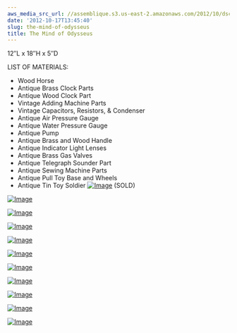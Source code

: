 ```yaml
---
aws_media_src_url: //assemblique.s3.us-east-2.amazonaws.com/2012/10/dsc_0003.jpg
date: '2012-10-17T13:45:40'
slug: the-mind-of-odysseus
title: The Mind of Odysseus
---
```


 12″L x 18″H x 5″D

 LIST OF MATERIALS:

  * Wood Horse
 * Antique Brass Clock Parts
 * Antique Wood Clock Part
 * Vintage Adding Machine Parts
 * Vintage Capacitors, Resistors, & Condenser
 * Antique Air Pressure Gauge
 * Antique Water Pressure Gauge
 * Antique Pump
 * Antique Brass and Wood Handle
 * Antique Indicator Light Lenses
 * Antique Brass Gas Valves
 * Antique Telegraph Sounder Part
 * Antique Sewing Machine Parts
 * Antique Pull Toy Base and Wheels
 * Antique Tin Toy Soldier
  [![Image](//assemblique.s3.us-east-2.amazonaws.com/2012/10/dsc_0003.jpg?w=487)](//assemblique.s3.us-east-2.amazonaws.com/2012/10/dsc_0003.jpg) (SOLD)

 [![Image](//assemblique.s3.us-east-2.amazonaws.com/2012/10/dsc_0005.jpg?w=487)](//assemblique.s3.us-east-2.amazonaws.com/2012/10/dsc_0005.jpg)

 [![Image](//assemblique.s3.us-east-2.amazonaws.com/2012/10/dsc_0007.jpg?w=487)](//assemblique.s3.us-east-2.amazonaws.com/2012/10/dsc_0007.jpg)

 [![Image](//assemblique.s3.us-east-2.amazonaws.com/2012/10/dsc_0008.jpg?w=487)](//assemblique.s3.us-east-2.amazonaws.com/2012/10/dsc_0008.jpg)

 [![Image](//assemblique.s3.us-east-2.amazonaws.com/2012/10/dsc_0009.jpg?w=487)](//assemblique.s3.us-east-2.amazonaws.com/2012/10/dsc_0009.jpg)

 [![Image](//assemblique.s3.us-east-2.amazonaws.com/2012/10/dsc_0010.jpg?w=487)](//assemblique.s3.us-east-2.amazonaws.com/2012/10/dsc_0010.jpg)

 [![Image](//assemblique.s3.us-east-2.amazonaws.com/2012/10/dsc_0011.jpg?w=487)](//assemblique.s3.us-east-2.amazonaws.com/2012/10/dsc_0011.jpg)

 [![Image](//assemblique.s3.us-east-2.amazonaws.com/2012/10/dsc_0012.jpg?w=487)](//assemblique.s3.us-east-2.amazonaws.com/2012/10/dsc_0012.jpg)

 [![Image](//assemblique.s3.us-east-2.amazonaws.com/2012/10/dsc_0013.jpg?w=487)](//assemblique.s3.us-east-2.amazonaws.com/2012/10/dsc_0013.jpg)

 [![Image](//assemblique.s3.us-east-2.amazonaws.com/2012/10/dsc_0014.jpg?w=487)](//assemblique.s3.us-east-2.amazonaws.com/2012/10/dsc_0014.jpg)

 [![Image](//assemblique.s3.us-east-2.amazonaws.com/2012/10/dsc_0016.jpg?w=487)](//assemblique.s3.us-east-2.amazonaws.com/2012/10/dsc_0016.jpg)